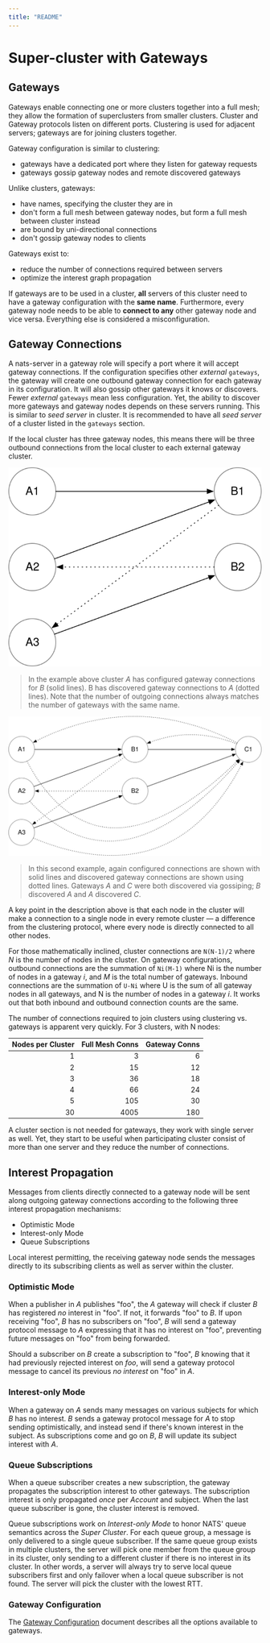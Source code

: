 ```yaml
---
title: "README"
---
```

# Super-cluster with Gateways

## Gateways

Gateways enable connecting one or more clusters together into a full mesh; they allow the formation of superclusters from smaller clusters. Cluster and Gateway protocols listen on different ports. Clustering is used for adjacent servers; gateways are for joining clusters together.

Gateway configuration is similar to clustering:

* gateways have a dedicated port where they listen for gateway requests
* gateways gossip gateway nodes and remote discovered gateways

Unlike clusters, gateways:

* have names, specifying the cluster they are in
* don't form a full mesh between gateway nodes, but form a full mesh between cluster instead
* are bound by uni-directional connections
* don't gossip gateway nodes to clients

Gateways exist to:

* reduce the number of connections required between servers 
* optimize the interest graph propagation

If gateways are to be used in a cluster, **all** servers of this cluster need to have a gateway configuration with the **same name**. Furthermore, every gateway node needs to be able to **connect to any** other gateway node and vice versa. Everything else is considered a misconfiguration.

## Gateway Connections

A nats-server in a gateway role will specify a port where it will accept gateway connections. If the configuration specifies other _external_ `gateways`, the gateway will create one outbound gateway connection for each gateway in its configuration. It will also gossip other gateways it knows or discovers. Fewer _external_ `gateways` mean less configuration. Yet, the ability to discover more gateways and gateway nodes depends on these servers running. This is similar to _seed server_ in cluster. It is recommended to have all _seed server_ of a cluster listed in the `gateways` section.

If the local cluster has three gateway nodes, this means there will be three outbound connections from the local cluster to each external gateway cluster.

![Gateway Connections](../../../../../assets/.gitbook/assets/simple.svg)

> In the example above cluster _A_ has configured gateway connections for _B_ \(solid lines\). B has discovered gateway connections to _A_ \(dotted lines\). Note that the number of outgoing connections always matches the number of gateways with the same name.

![Gateway Discovered Gateways](../../../../../assets/.gitbook/assets/three_gw.svg)

> In this second example, again configured connections are shown with solid lines and discovered gateway connections are shown using dotted lines. Gateways _A_ and _C_ were both discovered via gossiping; _B_ discovered _A_ and _A_ discovered _C_.

A key point in the description above is that each node in the cluster will make a connection to a single node in every remote cluster — a difference from the clustering protocol, where every node is directly connected to all other nodes.

For those mathematically inclined, cluster connections are `N(N-1)/2` where _N_ is the number of nodes in the cluster. On gateway configurations, outbound connections are the summation of `Ni(M-1)` where Ni is the number of nodes in a gateway _i_, and _M_ is the total number of gateways. Inbound connections are the summation of `U-Ni` where U is the sum of all gateway nodes in all gateways, and N is the number of nodes in a gateway _i_. It works out that both inbound and outbound connection counts are the same.

The number of connections required to join clusters using clustering vs. gateways is apparent very quickly. For 3 clusters, with N nodes:

| Nodes per Cluster | Full Mesh Conns | Gateway Conns |
| ---: | ---: | ---: |
| 1 | 3 | 6 |
| 2 | 15 | 12 |
| 3 | 36 | 18 |
| 4 | 66 | 24 |
| 5 | 105 | 30 |
| 30 | 4005 | 180 |

A cluster section is not needed for gateways, they work with single server as well. Yet, they start to be useful when participating cluster consist of more than one server and they reduce the number of connections.

## Interest Propagation

Messages from clients directly connected to a gateway node will be sent along outgoing gateway connections according to the following three interest propagation mechanisms:

* Optimistic Mode
* Interest-only Mode
* Queue Subscriptions

Local interest permitting, the receiving gateway node sends the messages directly to its subscribing clients as well as server within the cluster.

### Optimistic Mode

When a publisher in _A_ publishes "foo", the _A_ gateway will check if cluster _B_ has registered _no_ interest in "foo". If not, it forwards "foo" to _B_. If upon receiving "foo", _B_ has no subscribers on "foo", _B_ will send a gateway protocol message to _A_ expressing that it has no interest on "foo", preventing future messages on "foo" from being forwarded.

Should a subscriber on _B_ create a subscription to "foo", _B_ knowing that it had previously rejected interest on _foo_, will send a gateway protocol message to cancel its previous _no interest_ on "foo" in _A_.

### Interest-only Mode

When a gateway on _A_ sends many messages on various subjects for which _B_ has no interest. _B_ sends a gateway protocol message for _A_ to stop sending optimistically, and instead send if there's known interest in the subject. As subscriptions come and go on _B_, _B_ will update its subject interest with _A_.

### Queue Subscriptions

When a queue subscriber creates a new subscription, the gateway propagates the subscription interest to other gateways. The subscription interest is only propagated _once_ per _Account_ and subject. When the last queue subscriber is gone, the cluster interest is removed.

Queue subscriptions work on _Interest-only Mode_ to honor NATS' queue semantics across the _Super Cluster_. For each queue group, a message is only delivered to a single queue subscriber. If the same queue group exists in multiple clusters, the server will pick one member from the queue group in its cluster, only sending to a different cluster if there is no interest in its cluster. In other words, a server will always try to serve local queue subscribers first and only failover when a local queue subscriber is not found. The server will pick the cluster with the lowest RTT.

### Gateway Configuration

The [Gateway Configuration](gateway) document describes all the options available to gateways.


